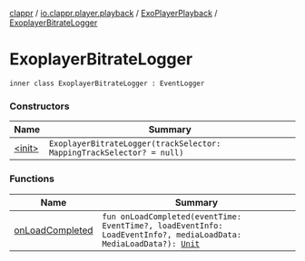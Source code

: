 [clappr](../../../index.md) / [io.clappr.player.playback](../../index.md) / [ExoPlayerPlayback](../index.md) / [ExoplayerBitrateLogger](./index.md)

# ExoplayerBitrateLogger

`inner class ExoplayerBitrateLogger : EventLogger`

### Constructors

| Name | Summary |
|---|---|
| [&lt;init&gt;](-init-.md) | `ExoplayerBitrateLogger(trackSelector: MappingTrackSelector? = null)` |

### Functions

| Name | Summary |
|---|---|
| [onLoadCompleted](on-load-completed.md) | `fun onLoadCompleted(eventTime: EventTime?, loadEventInfo: LoadEventInfo?, mediaLoadData: MediaLoadData?): `[`Unit`](https://kotlinlang.org/api/latest/jvm/stdlib/kotlin/-unit/index.html) |
